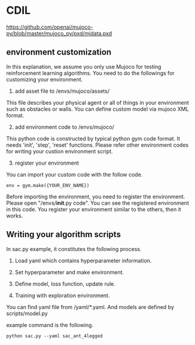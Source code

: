 # CDIL

https://github.com/openai/mujoco-py/blob/master/mujoco_py/pxd/mjdata.pxd

## environment customization

In this explanation, we assume you only use Mujoco for testing reinforcement learning algorithms. You need to do the followings for customizing your environment.

1. add asset file to /envs/mujoco/assets/

This file describes your physical agent or all of things in your environment such as obstacles or walls. You can define custom model via mujoco XML format.

2. add environment code to /envs/mujoco/

This python code is constructed by typical python gym code format. It needs 'init', 'step', 'reset' functions. Please refer other environment codes for writing your custion environment script.

3. register your environment

You can import your custom code with the follow code.

```
env = gym.make({YOUR_ENV_NAME})
```

Before importing the environment, you need to register the environment. Please open "/envs/__init__.py code". You can see the registered environment in this code. You register your environment similar to the others, then it works. 


## Writing your algorithm scripts

In sac.py example, it constitutes the following process.

1. Load yaml which contains hyperparameter information.

2. Set hyperparameter and make environment.

3. Define model, loss function, update rule.

4. Training with exploration environment.

You can find yaml file from /yaml/*.yaml. And models are defined by scripts/model.py

example command is the following.

```
python sac.py --yaml sac_ant_4legged
```
